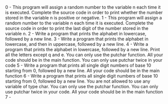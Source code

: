 0 - This program will assign a random number to the variable n each time it is executed. Complete the source code in order to print whether the number stored in the variable n is positive or negative.
1 - This program will assign a random number to the variable n each time it is executed. Complete the source code in order to print the last digit of the number stored in the variable n.
2 - Write a program that prints the alphabet in lowercase, followed by a new line.
3 - Write a program that prints the alphabet in lowercase, and then in uppercase, followed by a new line.
4 - Write a program that prints the alphabet in lowercase, followed by a new line. Print all the letters except q and e. You can only use the putchar function. All your code should be in the main function. You can only use putchar twice in your code
5 - Write a program that prints all single digit numbers of base 10 starting from 0, followed by a new line. All your code should be in the main function
6 - Write a program that prints all single digit numbers of base 10 starting from 0, followed by a new line. You are not allowed to use any variable of type char. You can only use the putchar function. You can only use putchar twice in your code. All your code should be in the main function
7 - 